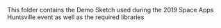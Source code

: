 This folder contains the Demo Sketch used during the 2019 Space Apps Huntsville event as well as the required libraries
